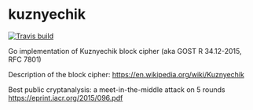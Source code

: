 # kuznyechik

[![Travis build][travis-badge]][travis-page]

Go implementation of Kuznyechik block cipher (aka GOST R 34.12-2015, RFC 7801)

Description of the block cipher: https://en.wikipedia.org/wiki/Kuznyechik

Best public cryptanalysis: a meet-in-the-middle attack on 5 rounds
https://eprint.iacr.org/2015/096.pdf

[travis-page]: https://travis-ci.org/starius/kuznyechik
[travis-badge]: https://travis-ci.org/starius/kuznyechik.png
